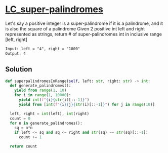# [LC_super-palindromes](https://leetcode.com/problems/super-palindromes)

Let's say a positive integer is a super-palindrome if it is a palindrome, and it is also the square of a palindrome
Given 2 positive int left and right represented as strings, return # of super-palindromes int in inclusive range [left, right]

```txt
Input: left = "4", right = "1000"
Output: 4
```

## Solution

```py
def superpalindromesInRange(self, left: str, right: str) -> int:
  def generate_palindromes():
    yield from range(1, 10)
    for i in range(1, 10000):
      yield int(f"{i}{str(i)[::-1]}")
      yield from [int(f"{i}{j}{str(i)[::-1]}") for j in range(10)]

  left, right = int(left), int(right)
  count = 0
  for n in generate_palindromes():
    sq = n*n
    if left <= sq and sq <= right and str(sq) == str(sq)[::-1]:
      count += 1

  return count
```
